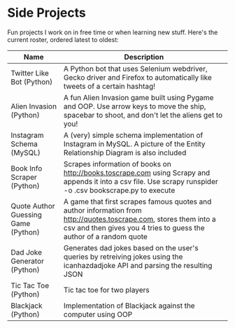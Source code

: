 # Side Projects


Fun projects I work on in free time or when learning new stuff. Here's the current roster, ordered latest to oldest:



| Name | Description |
|--|--|
| Twitter Like Bot (Python) | A Python bot that uses Selenium webdriver, Gecko driver and Firefox to automatically like tweets of a certain hashtag! |
| Alien Invasion (Python) | A fun Alien Invasion game built using Pygame and OOP. Use arrow keys to move the ship, spacebar to shoot, and don't let the aliens get to you! |
| Instagram Schema (MySQL) | A (very) simple schema implementation of Instagram in MySQL. A picture of the Entity Relationship Diagram is also included |
|Book Info Scraper (Python)|Scrapes information of books on http://books.toscrape.com using Scrapy and appends it into a csv file. Use scrapy runspider -o <filename>.csv bookscrape.py to execute|
|Quote Author Guessing Game (Python)|A game that first scrapes famous quotes and author information from http://quotes.toscrape.com, stores them into a csv and then gives you 4 tries to guess the author of a random quote|
|Dad Joke Generator (Python)|Generates dad jokes based on the user's queries by retreiving jokes using the icanhazdadjoke API and parsing the resulting JSON|
|Tic Tac Toe (Python)|Tic tac toe for two players|
|Blackjack (Python)| Implementation of Blackjack against the computer using OOP |